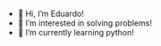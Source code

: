 - 👋 Hi, I’m Eduardo!
- 👀 I’m interested in solving problems!
- 🌱 I’m currently learning python!

<!---
esalasm/esalasm is a ✨ special ✨ repository because its `README.md` (this file) appears on your GitHub profile.
You can click the Preview link to take a look at your changes.
--->
